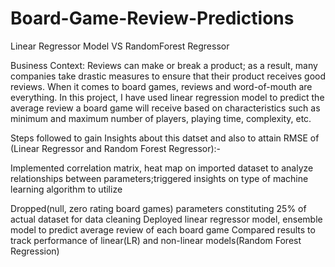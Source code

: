 # Board-Game-Review-Predictions
Linear  Regressor Model  VS RandomForest Regressor

Business Context:
Reviews can make or break a product; as a result, many companies take drastic measures to ensure that their product receives
good reviews. When it comes to board games, reviews and word-of-mouth are everything. In this project, I  have used  linear 
regression model to predict the average review a board game will receive based on characteristics such as minimum and maximum 
number of players, playing time, complexity, etc.


Steps followed to gain Insights about this datset and also to attain RMSE of (Linear Regressor and Random Forest Regressor):-

Implemented correlation matrix, heat map on imported dataset to analyze relationships between parameters;triggered insights on  type of machine learning algorithm to utilize

Dropped(null, zero rating board  games) parameters constituting 25% of actual dataset for data cleaning
Deployed  linear regressor model, ensemble model  to predict average review of each board game
Compared results to track performance of linear(LR) and non-linear models(Random Forest Regression)

